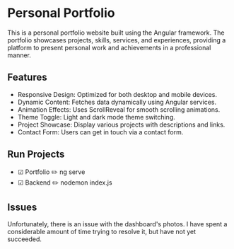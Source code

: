# Personal Portfolio
This is a personal portfolio website built using the Angular framework. The portfolio showcases projects, skills, services, and experiences, providing a platform to present personal work and achievements in a professional manner.

## Features

- Responsive Design: Optimized for both desktop and mobile devices.
- Dynamic Content: Fetches data dynamically using Angular services.
- Animation Effects: Uses ScrollReveal for smooth scrolling animations.
- Theme Toggle: Light and dark mode theme switching.
- Project Showcase: Display various projects with descriptions and links.
- Contact Form: Users can get in touch via a contact form.

## Run Projects

 - ☑ Portfolio ✏️ ng serve
 - ☑ Backend ✏️ nodemon index.js

## Issues
Unfortunately, there is an issue with the dashboard's photos. I have spent a considerable amount of time trying to resolve it, but have not yet succeeded.
